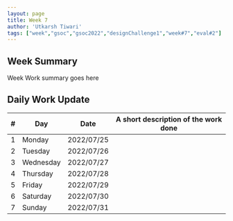 ```yaml
---
layout: page
title: Week 7
author: 'Utkarsh Tiwari'
tags: ["week","gsoc","gsoc2022","designChallenge1","week#7","eval#2"]
---
```


## Week Summary

Week Work summary goes here 

## Daily Work Update

|\#|Day|Date|A short description of the work done|  
|---	|---	|---	|---	|  
|1   	| Monday 	|   2022/07/25	|  |  
|2   	| Tuesday  	|   2022/07/26	| 	|  
|3   	| Wednesday |  2022/07/27 	|  |  
|4   	| Thursday  |   2022/07/28	|  |  
|5   	| Friday  	|   2022/07/29	|  |  
|6   	| Saturday  |  2022/07/30	|  |  
|7   	| Sunday  	|   2022/07/31	|  |  

